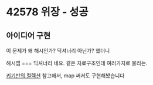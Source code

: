 # 42578 위장 - 성공

## 아이디어 구현

이 문제가 왜 해시인가? 딕셔너리 아닌가? 했더니

해시맵 === 딕셔너리 네요. 같은 자료구조인데 여러가지로 불리는.

[키기반의 컬렉션](https://developer.mozilla.org/ko/docs/Web/JavaScript/Guide/Keyed_collections#Maps) 참고해서, map 써서도 구현해봤습니다
